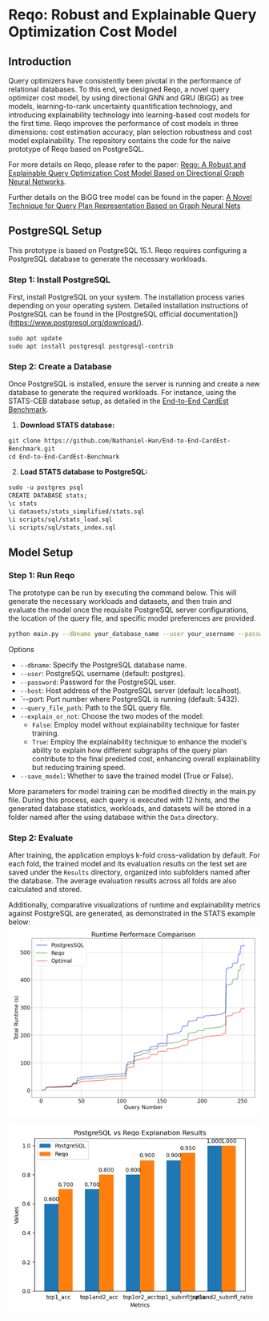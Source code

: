 # Reqo: Robust and Explainable Query Optimization Cost Model

## Introduction
Query optimizers have consistently been pivotal in the performance of relational databases. To this end, we designed Reqo, a novel query optimizer cost model, by using directional GNN and GRU (BiGG) as tree models, learning-to-rank uncertainty quantification technology, and introducing explainability technology into learning-based cost models for the first time. Reqo improves the performance of cost models in three dimensions: cost estimation accuracy, plan selection robustness and cost model explainability. The repository contains the code for the naive prototype of Reqo based on PostgreSQL.


For more details on Reqo, please refer to the paper: [Reqo: A Robust and Explainable Query Optimization Cost Model Based on Directional Graph Neural Networks]().

Further details on the BiGG tree model can be found in the paper: [A Novel Technique for Query Plan Representation Based on Graph Neural Nets](https://doi.org/10.1007/978-3-031-68323-7_25)

## PostgreSQL Setup
This prototype is based on PostgreSQL 15.1. Reqo requires configuring a PostgreSQL database to generate the necessary workloads.

### Step 1: Install PostgreSQL
First, install PostgreSQL on your system. The installation process varies depending on your operating system. Detailed installation instructions of PostgreSQL can be found in the [PostgreSQL official documentation])(https://www.postgresql.org/download/).
```
sudo apt update
sudo apt install postgresql postgresql-contrib

```

### Step 2: Create a Database
Once PostgreSQL is installed, ensure the server is running and create a new database to generate the required workloads. For instance, using the STATS-CEB database setup, as detailed in the [End-to-End CardEst Benchmark](https://github.com/Nathaniel-Han/End-to-End-CardEst-Benchmark).
1. **Download STATS database:**
```
git clone https://github.com/Nathaniel-Han/End-to-End-CardEst-Benchmark.git
cd End-to-End-CardEst-Benchmark
```

2. **Load STATS database to PostgreSQL:**
```
sudo -u postgres psql
CREATE DATABASE stats;
\c stats
\i datasets/stats_simplified/stats.sql
\i scripts/sql/stats_load.sql
\i scripts/sql/stats_index.sql
```

## Model Setup
### Step 1: Run Reqo
The prototype can be run by executing the command below. This will generate the necessary workloads and datasets, and then train and evaluate the model once the requisite PostgreSQL server configurations, the location of the query file, and specific model preferences are provided.
```bash
python main.py --dbname your_database_name --user your_username --password your_password --host your_host --port your_port --query_file_path path_to_your_query_file --explain_or_not True_or_False --save_model True_or_False
```
Options
* `--dbname`: Specify the PostgreSQL database name.
* `--user`: PostgreSQL username (default: postgres).
* `--password`: Password for the PostgreSQL user.
* `--host`: Host address of the PostgreSQL server (default: localhost).
* `--port: Port number where PostgreSQL is running (default: 5432).
* `--query_file_path`: Path to the SQL query file.
* `--explain_or_not`: Choose the two modes of the model:
	* `False`: Employ model without explainability technique for faster training.
	* `True`: Employ the explainability technique to enhance the model's ability to explain how different subgraphs of the query plan contribute to the final predicted cost, enhancing overall explainability but reducing training speed.
* `--save_model`: Whether to save the trained model (True or False).

More parameters for model training can be modified directly in the main.py file. During this process, each query is executed with 12 hints, and the generated database statistics, workloads, and datasets will be stored in a folder named after the using database within the `Data` directory.

### Step 2: Evaluate
After training, the application employs k-fold cross-validation by default. For each fold, the trained model and its evaluation results on the test set are saved under the `Results` directory, organized into subfolders named after the database. The average evaluation results across all folds are also calculated and stored.

Additionally, comparative visualizations of runtime and explainability metrics against PostgreSQL are generated, as demonstrated in the STATS example below:
![Runtime performance (PostgreSQL vs Reqo vs Optimal)](/Results/stats/reqo_with_explanation_runtime_performance.png)

![Explanation performance (PostgreSQL vs Reqo)](/Results/stats/reqo_with_explanation_explanation_performance.png)
